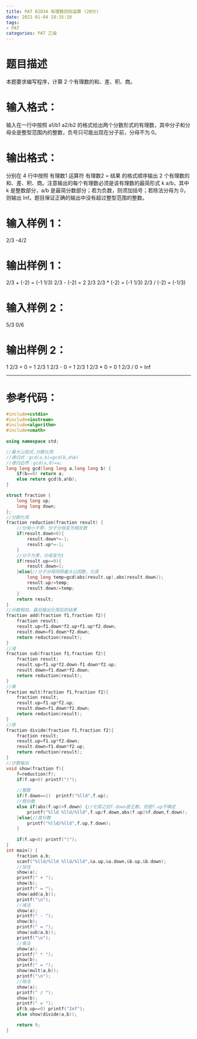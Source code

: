 ```yaml
---
title: PAT B1034 有理数四则运算 (20分)
date: 2021-01-04 18:35:10
tags:
- PAT
categories: PAT 乙级
---
```

# 题目描述
本题要求编写程序，计算 2 个有理数的和、差、积、商。

# 输入格式：
输入在一行中按照 a1/b1 a2/b2 的格式给出两个分数形式的有理数，其中分子和分母全是整型范围内的整数，负号只可能出现在分子前，分母不为 0。
# 输出格式：
分别在 4 行中按照 有理数1 运算符 有理数2 = 结果 的格式顺序输出 2 个有理数的和、差、积、商。注意输出的每个有理数必须是该有理数的最简形式 k a/b，其中 k 是整数部分，a/b 是最简分数部分；若为负数，则须加括号；若除法分母为 0，则输出 Inf。题目保证正确的输出中没有超过整型范围的整数。
# 输入样例 1：
2/3 -4/2
# 输出样例 1：
2/3 + (-2) = (-1 1/3)
2/3 - (-2) = 2 2/3
2/3 * (-2) = (-1 1/3)
2/3 / (-2) = (-1/3)
# 输入样例 2：
5/3 0/6
# 输出样例 2：
1 2/3 + 0 = 1 2/3
1 2/3 - 0 = 1 2/3
1 2/3 * 0 = 0
1 2/3 / 0 = Inf
<hr/>


# 参考代码：
``` c++
#include<cstdio>
#include<iostream>
#include<algorithm>
#include<cmath>
 
using namespace std;

//最大公因式,分数化简 
//递归式：gcd(a,b)=gcd(b,a%b)
//递归边界：gcd(a,0)=a; 
long long gcd(long long a,long long b) {
	if(b==0) return a;
	else return gcd(b,a%b);
}

struct fraction {
	long long up;
	long long down;
};
//分数化简 
fraction reduction(fraction result) {
	//分母小于零，分子分母变为相反数 
	if(result.down<0){
		result.down*=-1;
		result.up*=-1; 
	}	
	//分子为零，分母变为1
	if(result.up==0){
		result.down=1;
	}else{//分子分母同除最大公因数，化简
		long long temp=gcd(abs(result.up),abs(result.down));
		result.up/=temp;
		result.down/=temp; 
	}
	return result;
}
//分数相加，最后输出化简后的结果 
fraction add(fraction f1,fraction f2){
	fraction result;
	result.up=f1.down*f2.up+f1.up*f2.down;
	result.down=f1.down*f2.down;
	return reduction(result);
}
//减
fraction sub(fraction f1,fraction f2){
	fraction result;
	result.up=f1.up*f2.down-f1.down*f2.up;
	result.down=f1.down*f2.down;
	return reduction(result);
} 
//乘
fraction mult(fraction f1,fraction f2){
	fraction result;
	result.up=f1.up*f2.up;
	result.down=f1.down*f2.down;
	return reduction(result);
} 
//除
fraction divide(fraction f1,fraction f2){
	fraction result;
	result.up=f1.up*f2.down;
	result.down=f1.down*f2.up;
	return reduction(result);
} 
//分数输出
void show(fraction f){
	f=reduction(f);
	if(f.up<0) printf("(");
	
	//整数 
	if(f.down==1)  printf("%lld",f.up); 
	//假分数
	else if(abs(f.up)>f.down) {//化简之后f.down是正数，但是f.up不确定 
		printf("%lld %lld/%lld",f.up/f.down,abs(f.up)%f.down,f.down);
	}else{//真分数
		printf("%lld/%lld",f.up,f.down);
	}
	
	if(f.up<0) printf(")");
} 
int main() {
	fraction a,b;
	scanf("%lld/%lld %lld/%lld",&a.up,&a.down,&b.up,&b.down);
	//加法 
	show(a);
	printf(" + ");
	show(b);
	printf(" = ");
	show(add(a,b)); 
	printf("\n");
	//减法 
	show(a);
	printf(" - ");
	show(b);
	printf(" = ");
	show(sub(a,b)); 
	printf("\n");
	//乘法 
	show(a);
	printf(" * ");
	show(b);
	printf(" = ");
	show(mult(a,b));
	printf("\n"); 
	//除法 
	show(a);
	printf(" / ");
	show(b);
	printf(" = ");
	if(b.up==0) printf("Inf"); 
	else show(divide(a,b)); 

	return 0;
}
```


